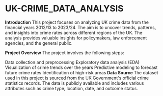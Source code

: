 # UK-CRIME_DATA_ANALYSIS
**Introduction**
This project focuses on analyzing UK crime data from the financial years 2012/13 to 2023/24. The aim is to uncover trends, patterns, and insights into crime rates across different regions of the UK. The analysis provides valuable insights for policymakers, law enforcement agencies, and the general public.

**Project Overview**
The project involves the following steps:

Data collection and preprocessing
Exploratory data analysis (EDA)
Visualization of crime trends over the years
Predictive modeling to forecast future crime rates
Identification of high-risk areas
**Data Source**
The dataset used in this project is sourced from the UK Government's official crime statistics records. The data is publicly available and includes various attributes such as crime type, location, date, and outcome status.
